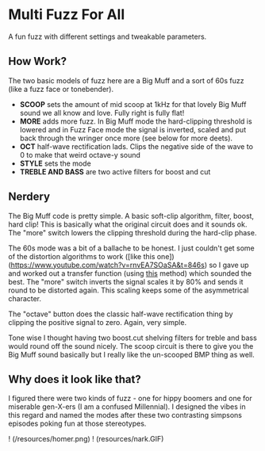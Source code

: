 # Multi Fuzz For All

A fun fuzz with different settings and tweakable parameters.

## How Work?
The two basic models of fuzz here are a Big Muff and a sort of 60s fuzz (like a fuzz face or tonebender).

- **SCOOP** sets the amount of mid scoop at 1kHz for that lovely Big Muff sound we all know and love.  Fully right is fully flat!
- **MORE** adds more fuzz.  In Big Muff mode the hard-clipping threshold is lowered and in Fuzz Face mode the signal is inverted, scaled and put back through the wringer once more (see below for more deets).
- **OCT** half-wave rectification lads.  Clips the negative side of the wave to 0 to make that weird octave-y sound
- **STYLE** sets the mode
- **TREBLE AND BASS** are two active filters for boost and cut

## Nerdery
The Big Muff code is pretty simple.  A basic soft-clip algorithm, filter, boost, hard clip!  This is basically what the original circuit does and it sounds ok.  The "more" switch
lowers the clipping threshold during the hard-clip phase.

The 60s mode was a bit of a ballache to be honest.  I just couldn't get some of the distortion algorithms to work ([like this one])(https://www.youtube.com/watch?v=rnvEA7SOaSA&t=846s)
so I gave up and worked out a transfer function (using [this](https://www.ampbooks.com/mobile/dsp/preamp/) method) which sounded the best.  The "more" switch inverts the signal
scales it by 80% and sends it round to be distorted again.  This scaling keeps some of the asymmetrical character.

The "octave" button does the classic half-wave rectification thing by clipping the positive signal to zero.  Again, very simple.

Tone wise I thought having two boost.cut shelving filters for treble and bass would round off the sound nicely.  The scoop circuit is there to give you the Big Muff sound basically but I really like the un-scooped BMP thing as well. 

## Why does it look like that?
I figured there were two kinds of fuzz - one for hippy boomers and one for miserable gen-X-ers (I am a confused Millennial).  I designed the vibes in this regard and named 
the modes after these two contrasting simpsons episodes poking fun at those stereotypes.

! (/resources/homer.png)
! (resources/nark.GIF)

